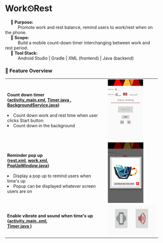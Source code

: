 # Work⏲Rest 

&emsp; 🎯 **Purpose:** <br> 
&emsp;&emsp;&emsp;Promote work and rest balance, remind users to work/rest when on the phone. <br>
&emsp; 📐 **Scope:**   <br> 
&emsp;&emsp;&emsp;Build a mobile count-down timer interchanging between work and rest period. <br>
&emsp; 🧰 **Tool Stack:**   <br>
&emsp;&emsp;&emsp;Android Studio | Gradle | XML (frontend) | Java (backend) 
<br>

### 🔨 Feature Overview
<table>
<tr>
  <td> 
    <b>Count down timer<br>(<a href="https://github.com/NicoleTYF/Work-Rest/blob/main/app/src/main/res/layout/activity_main.xml">activity_main.xml</a>, <a href="https://github.com/NicoleTYF/Work-Rest/blob/main/app/src/main/java/com/example/nicolefsy/project_timer/Timer.java">Timer.java </a>, <a href="https://github.com/NicoleTYF/Work-Rest/blob/main/app/src/main/java/com/example/nicolefsy/project_timer/BackgroundService.java">BackgroundService.java</a>)</b> <br><br>
    <li>Count down work and rest time when user clicks Start button </li><li>Count down in the background </li>
  </td>
  <td><img src="https://github.com/NicoleTYF/Work-Rest/blob/main/WR_timer.webp" height="200"/></td>
</tr>
  
<tr>
  <td> 
    <b>Reminder pop up<br>(<a href="https://github.com/NicoleTYF/Work-Rest/blob/main/app/src/main/res/layout/rest.xml">rest.xml</a>, <a href="https://github.com/NicoleTYF/Work-Rest/blob/main/app/src/main/res/layout/work.xml">work.xml</a>, <br> <a href="https://github.com/NicoleTYF/Work-Rest/blob/main/app/src/main/java/com/example/nicolefsy/project_timer/PopUpWindow.java">PopUpWindow.java</a>)</b> <br> <br> 
    <li>Display a pop up to remind users when time's up </li><li>Popup can be displayed whatever screen users are on </li>
  </td>
  <td><img src="https://github.com/NicoleTYF/Work-Rest/blob/main/WR_reminder.webp" height="200"/></td>
</tr>
  
<tr>
  <td> 
    <b>Enable vibrate and sound when time's up<br>(<a href="https://github.com/NicoleTYF/Work-Rest/blob/main/app/src/main/res/layout/activity_main.xml">activity_main..xml</a>, <br> <a href="https://github.com/NicoleTYF/Work-Rest/blob/main/app/src/main/java/com/example/nicolefsy/project_timer/Timer.java">Timer.java </a>)</b> <br> 
  </td>
  <td><img src="https://github.com/NicoleTYF/Work-Rest/blob/main/WR_vib.PNG" height="100"/></td>
</tr>
</table>

